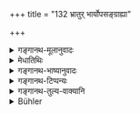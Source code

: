 +++
title = "132 भ्रातुर् भार्योपसङ्ग्राह्या"

+++

<details><summary>गङ्गानथ-मूलानुवादः</summary>

The brother’s wife, if of the same caste, should be clasped in the feet day by day; but the wives of other paternal, maternal and other relatives should be so clasped only when one has gone on a journey.—(132)
</details>

<details><summary>मेधातिथिः</summary>

**भ्रातुर्** ज्येष्ठस्येति द्रष्टव्यम् । **उपसंग्राह्या** पादयोर् अभिवाद्या । **सवर्णा** समानजातीया । क्षत्रियादिस्त्रीणां तु ज्ञातिसंबन्धिधर्मो भ्रातुर् भार्याणाम् अपि । **विप्रोष्य ज्ञातिसंबन्धियोषितः** । **विप्रोष्य** प्रवासात् प्रत्यागतेन । न हि प्रोषितस्योपसंग्रहणसंभवः । **ज्ञातयः** पितृपक्षाः पितृव्यादयः, **संबन्धिनो** मातृपक्षाः श्वशुरादयश् च, तेषां ज्येष्ठानां याः स्त्रियः । पूजारूपत्वाद् उपसंग्रहणस्य, न कनीयांसः पूजाम् अर्हन्ति ॥ २.१३२ ॥
</details>

<details><summary>गङ्गानथ-भाष्यानुवादः</summary>

‘*Brother’s*’—should be understood to mean ‘of the elder brother.’

‘*Should be clasped in the feel*,’—should be saluted on their feet.

‘*Of the same caste*’—belonging to the same caste as her husband. As for the brother’s wires who belong to the *Kṣatriya* and other castes, they are to be treated as ordinary relatives.

‘*The wives of other paternal and maternal relatives*—*only when one has gone on a journey*’;—*i.e*., by one who has *returned* from a journey; for no clasping of the feet could be done by one who is away on a journey.

‘*Jñāti*’ stands for paternal relatives;—‘*Sambandhi*’ for maternal relatives; as also other relatives, such as the father-in-law and the rest. The wives of these—when they are of older age; this is clear from the fact that ‘the clasping of the feet’ is a form of worship which cannot be right in the case of relatives of younger age.—(132)
</details>

<details><summary>गङ्गानथ-टिप्पन्यः</summary>

This verse is quoted in *Vīramitrodaya* (Saṃskāra, p. 458) in support of the view that the clasping of the feet of the brother’s wife should be done when one belongs to the same caste as her husband; and the prohibition of such clasping met with in some Smṛtis should be taken as referring to cases where the sister-in-law happens to belong to a lower caste;—also in *Smṛticandrikā* (Saṃskāra p. 103).
</details>

<details><summary>गङ्गानथ-तुल्य-वाक्यानि</summary>

*Gautama-Dharmasūtra* (6.8).—‘Of the brother’s wife and the
mother-in-law, there should be no clasping of the feet.’
</details>

<details><summary>Bühler</summary>

132	(The feet of the) wife of one's brother, if she be of the same caste (varna), must be clasped every day; but (the feet of) wives of (other) paternal and maternal relatives need only be embraced on one's return from a journey.
</details>
